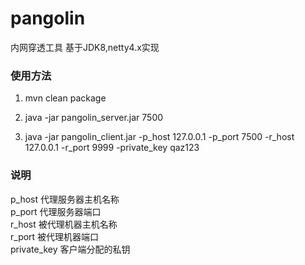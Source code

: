 # pangolin
内网穿透工具
基于JDK8,netty4.x实现

### 使用方法

1) mvn clean package  

2) java -jar pangolin_server.jar 7500  

3) java -jar pangolin_client.jar -p_host 127.0.0.1 -p_port 7500 -r_host 127.0.0.1 -r_port 9999 -private_key qaz123

### 说明  
p_host 代理服务器主机名称  
p_port 代理服务器端口  
r_host 被代理机器主机名称  
r_port 被代理机器端口  
private_key 客户端分配的私钥  
